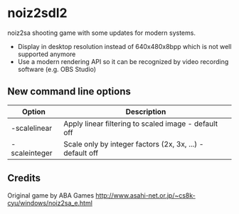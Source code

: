 # noiz2sdl2

noiz2sa shooting game with some updates for modern systems.

- Display in desktop resolution instead of 640x480x8bpp which is not well supported anymore
- Use a modern rendering API so it can be recognized by video recording software (e.g. OBS Studio)

## New command line options

| Option        | Description                                               |
| ------------- | --------------------------------------------------------- |
| -scalelinear  | Apply linear filtering to scaled image - default off      |
| -scaleinteger | Scale only by integer factors (2x, 3x, ...) - default off |

## Credits

Original game by ABA Games http://www.asahi-net.or.jp/~cs8k-cyu/windows/noiz2sa_e.html